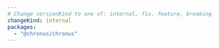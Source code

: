 ```yaml
---
# Change versionKind to one of: internal, fix, feature, breaking
changeKind: internal
packages:
  - "@chronus/chronus"
---
```


